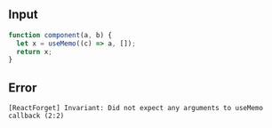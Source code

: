 
## Input

```javascript
function component(a, b) {
  let x = useMemo((c) => a, []);
  return x;
}

```


## Error

```
[ReactForget] Invariant: Did not expect any arguments to useMemo callback (2:2)
```
          
      